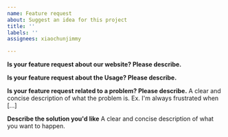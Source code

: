 ```yaml
---
name: Feature request
about: Suggest an idea for this project
title: ''
labels: ''
assignees: xiaochunjimmy

---
```


**Is your feature request about our website? Please describe.**

**Is your feature request about the Usage? Please describe.**

**Is your feature request related to a problem? Please describe.**
A clear and concise description of what the problem is. Ex. I'm always frustrated when [...]

**Describe the solution you'd like**
A clear and concise description of what you want to happen.
